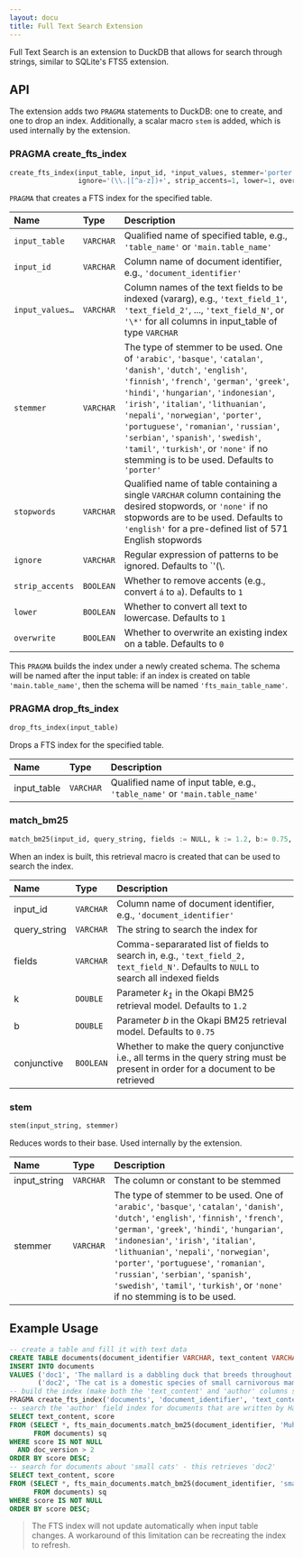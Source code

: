 ```yaml
---
layout: docu
title: Full Text Search Extension
---
```


Full Text Search is an extension to DuckDB that allows for search through strings, similar to SQLite's FTS5 extension.  

## API

The extension adds two `PRAGMA` statements to DuckDB: one to create, and one to drop an index. Additionally, a scalar macro `stem` is added, which is used internally by the extension.

### PRAGMA create_fts_index

```python
create_fts_index(input_table, input_id, *input_values, stemmer='porter', stopwords='english',
                 ignore='(\\.|[^a-z])+', strip_accents=1, lower=1, overwrite=0)
```
`PRAGMA` that creates a FTS index for the specified table.

| Name | Type | Description |
|:--|:--|:----------|
|`input_table`|`VARCHAR`|Qualified name of specified table, e.g., `'table_name'` or `'main.table_name'`|
|`input_id`|`VARCHAR`|Column name of document identifier, e.g., `'document_identifier'`|
|`input_values…`|`VARCHAR`|Column names of the text fields to be indexed (vararg), e.g., `'text_field_1'`, `'text_field_2'`, ..., `'text_field_N'`, or `'\*'` for all columns in input_table of type `VARCHAR`|
|`stemmer`|`VARCHAR`|The type of stemmer to be used. One of `'arabic'`, `'basque'`, `'catalan'`, `'danish'`, `'dutch'`, `'english'`, `'finnish'`, `'french'`, `'german'`, `'greek'`, `'hindi'`, `'hungarian'`, `'indonesian'`, `'irish'`, `'italian'`, `'lithuanian'`, `'nepali'`, `'norwegian'`, `'porter'`, `'portuguese'`, `'romanian'`, `'russian'`, `'serbian'`, `'spanish'`, `'swedish'`, `'tamil'`, `'turkish'`, or `'none'` if no stemming is to be used. Defaults to `'porter'`|
|`stopwords`|`VARCHAR`|Qualified name of table containing a single `VARCHAR` column containing the desired stopwords, or `'none'` if no stopwords are to be used. Defaults to `'english'` for a pre-defined list of 571 English stopwords|
|`ignore`|`VARCHAR`|Regular expression of patterns to be ignored. Defaults to `'(\\.|[^a-z])+'`, ignoring all escaped and non-alphabetic lowercase characters|
|`strip_accents`|`BOOLEAN`|Whether to remove accents (e.g., convert `á` to `a`). Defaults to `1`|
|`lower`|`BOOLEAN`|Whether to convert all text to lowercase. Defaults to `1`|
|`overwrite`|`BOOLEAN`|Whether to overwrite an existing index on a table. Defaults to `0`|

This `PRAGMA` builds the index under a newly created schema. The schema will be named after the input table: if an index is created on table `'main.table_name'`, then the schema will be named `'fts_main_table_name'`.

### PRAGMA drop_fts_index

```python
drop_fts_index(input_table)
```

Drops a FTS index for the specified table.

| Name | Type | Description |
|:--|:--|:-----------|
|input_table|`VARCHAR`|Qualified name of input table, e.g., `'table_name'` or `'main.table_name'`|

### match_bm25

```python
match_bm25(input_id, query_string, fields := NULL, k := 1.2, b:= 0.75, conjunctive := 0)
```
When an index is built, this retrieval macro is created that can be used to search the index.

| Name | Type | Description |
|:--|:--|:----------|
|input_id|`VARCHAR`|Column name of document identifier, e.g., `'document_identifier'`|
|query_string|`VARCHAR`|The string to search the index for|
|fields|`VARCHAR`|Comma-separarated list of fields to search in, e.g., `'text_field_2, text_field_N'`. Defaults to `NULL` to search all indexed fields|
|k|`DOUBLE`|Parameter _k<sub>1</sub>_ in the Okapi BM25 retrieval model. Defaults to `1.2`|
|b|`DOUBLE`|Parameter _b_ in the Okapi BM25 retrieval model. Defaults to `0.75`|
|conjunctive|`BOOLEAN`|Whether to make the query conjunctive i.e., all terms in the query string must be present in order for a document to be retrieved|

### stem

```python
stem(input_string, stemmer)
```
Reduces words to their base. Used internally by the extension.

| Name | Type | Description |
|:--|:--|:----------|
|input_string|`VARCHAR`|The column or constant to be stemmed|
|stemmer|`VARCHAR`|The type of stemmer to be used. One of `'arabic'`, `'basque'`, `'catalan'`, `'danish'`, `'dutch'`, `'english'`, `'finnish'`, `'french'`, `'german'`, `'greek'`, `'hindi'`, `'hungarian'`, `'indonesian'`, `'irish'`, `'italian'`, `'lithuanian'`, `'nepali'`, `'norwegian'`, `'porter'`, `'portuguese'`, `'romanian'`, `'russian'`, `'serbian'`, `'spanish'`, `'swedish'`, `'tamil'`, `'turkish'`, or `'none'` if no stemming is to be used.|

## Example Usage

```sql
-- create a table and fill it with text data
CREATE TABLE documents(document_identifier VARCHAR, text_content VARCHAR, author VARCHAR, doc_version INTEGER);
INSERT INTO documents
VALUES ('doc1', 'The mallard is a dabbling duck that breeds throughout the temperate.', 'Hannes Mühleisen', 3),
       ('doc2', 'The cat is a domestic species of small carnivorous mammal.', 'Laurens Kuiper', 2);
-- build the index (make both the 'text_content' and 'author' columns searchable)
PRAGMA create_fts_index('documents', 'document_identifier', 'text_content', 'author');
-- search the 'author' field index for documents that are written by Hannes - this retrieves 'doc1'
SELECT text_content, score
FROM (SELECT *, fts_main_documents.match_bm25(document_identifier, 'Muhleisen', fields := 'author') AS score
      FROM documents) sq
WHERE score IS NOT NULL
  AND doc_version > 2
ORDER BY score DESC;
-- search for documents about 'small cats' - this retrieves 'doc2'
SELECT text_content, score
FROM (SELECT *, fts_main_documents.match_bm25(document_identifier, 'small cats') AS score
      FROM documents) sq
WHERE score IS NOT NULL
ORDER BY score DESC;
```

> The FTS index will not update automatically when input table changes. A workaround of this limitation can be recreating the index to refresh.
